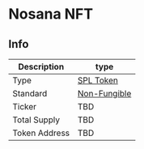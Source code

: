 # Nosana NFT <Badge type="danger" text="devnet" vertical="middle" />

## Info

| Description   | type                                                                                                       |
|---------------|------------------------------------------------------------------------------------------------------------|
| Type          | [SPL Token](https://spl.solana.com/token)                                                                  |
| Standard      | [Non-Fungible](https://docs.metaplex.com/programs/token-metadata/token-standard#the-non-fungible-standard) |
| Ticker        | TBD                                                                                                        |
| Total Supply  | TBD                                                                                                        |
| Token Address | TBD                                                                                                        |
